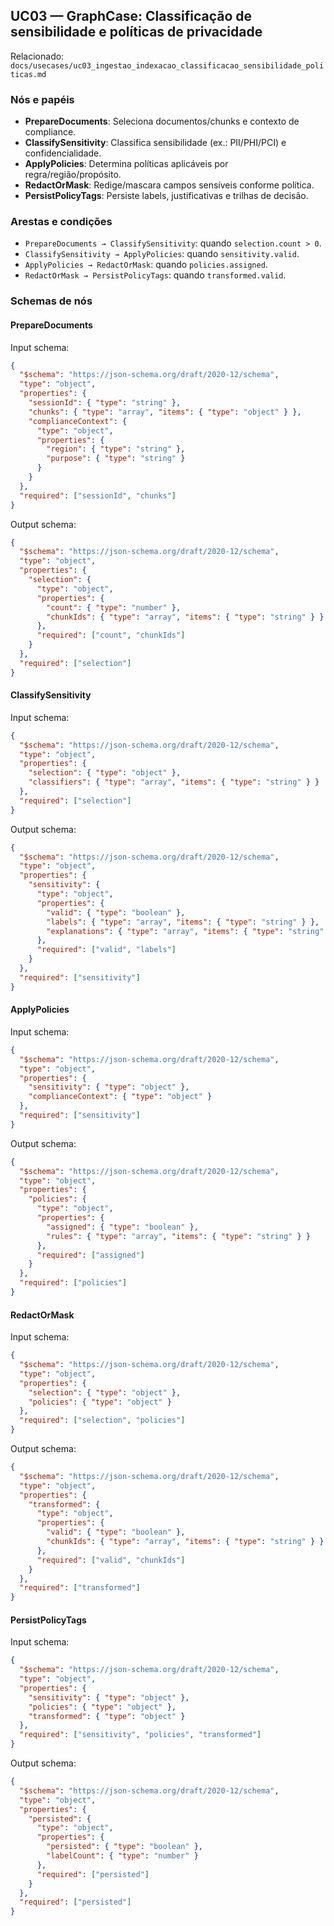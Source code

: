 ## UC03 — GraphCase: Classificação de sensibilidade e políticas de privacidade

Relacionado: `docs/usecases/uc03_ingestao_indexacao_classificacao_sensibilidade_politicas.md`

### Nós e papéis
- **PrepareDocuments**: Seleciona documentos/chunks e contexto de compliance.
- **ClassifySensitivity**: Classifica sensibilidade (ex.: PII/PHI/PCI) e confidencialidade.
- **ApplyPolicies**: Determina políticas aplicáveis por regra/região/propósito.
- **RedactOrMask**: Redige/mascara campos sensíveis conforme política.
- **PersistPolicyTags**: Persiste labels, justificativas e trilhas de decisão.

### Arestas e condições
- `PrepareDocuments → ClassifySensitivity`: quando `selection.count > 0`.
- `ClassifySensitivity → ApplyPolicies`: quando `sensitivity.valid`.
- `ApplyPolicies → RedactOrMask`: quando `policies.assigned`.
- `RedactOrMask → PersistPolicyTags`: quando `transformed.valid`.

### Schemas de nós

#### PrepareDocuments
Input schema:
```json
{
  "$schema": "https://json-schema.org/draft/2020-12/schema",
  "type": "object",
  "properties": {
    "sessionId": { "type": "string" },
    "chunks": { "type": "array", "items": { "type": "object" } },
    "complianceContext": {
      "type": "object",
      "properties": {
        "region": { "type": "string" },
        "purpose": { "type": "string" }
      }
    }
  },
  "required": ["sessionId", "chunks"]
}
```
Output schema:
```json
{
  "$schema": "https://json-schema.org/draft/2020-12/schema",
  "type": "object",
  "properties": {
    "selection": {
      "type": "object",
      "properties": {
        "count": { "type": "number" },
        "chunkIds": { "type": "array", "items": { "type": "string" } }
      },
      "required": ["count", "chunkIds"]
    }
  },
  "required": ["selection"]
}
```

#### ClassifySensitivity
Input schema:
```json
{
  "$schema": "https://json-schema.org/draft/2020-12/schema",
  "type": "object",
  "properties": {
    "selection": { "type": "object" },
    "classifiers": { "type": "array", "items": { "type": "string" } }
  },
  "required": ["selection"]
}
```
Output schema:
```json
{
  "$schema": "https://json-schema.org/draft/2020-12/schema",
  "type": "object",
  "properties": {
    "sensitivity": {
      "type": "object",
      "properties": {
        "valid": { "type": "boolean" },
        "labels": { "type": "array", "items": { "type": "string" } },
        "explanations": { "type": "array", "items": { "type": "string" } }
      },
      "required": ["valid", "labels"]
    }
  },
  "required": ["sensitivity"]
}
```

#### ApplyPolicies
Input schema:
```json
{
  "$schema": "https://json-schema.org/draft/2020-12/schema",
  "type": "object",
  "properties": {
    "sensitivity": { "type": "object" },
    "complianceContext": { "type": "object" }
  },
  "required": ["sensitivity"]
}
```
Output schema:
```json
{
  "$schema": "https://json-schema.org/draft/2020-12/schema",
  "type": "object",
  "properties": {
    "policies": {
      "type": "object",
      "properties": {
        "assigned": { "type": "boolean" },
        "rules": { "type": "array", "items": { "type": "string" } }
      },
      "required": ["assigned"]
    }
  },
  "required": ["policies"]
}
```

#### RedactOrMask
Input schema:
```json
{
  "$schema": "https://json-schema.org/draft/2020-12/schema",
  "type": "object",
  "properties": {
    "selection": { "type": "object" },
    "policies": { "type": "object" }
  },
  "required": ["selection", "policies"]
}
```
Output schema:
```json
{
  "$schema": "https://json-schema.org/draft/2020-12/schema",
  "type": "object",
  "properties": {
    "transformed": {
      "type": "object",
      "properties": {
        "valid": { "type": "boolean" },
        "chunkIds": { "type": "array", "items": { "type": "string" } }
      },
      "required": ["valid", "chunkIds"]
    }
  },
  "required": ["transformed"]
}
```

#### PersistPolicyTags
Input schema:
```json
{
  "$schema": "https://json-schema.org/draft/2020-12/schema",
  "type": "object",
  "properties": {
    "sensitivity": { "type": "object" },
    "policies": { "type": "object" },
    "transformed": { "type": "object" }
  },
  "required": ["sensitivity", "policies", "transformed"]
}
```
Output schema:
```json
{
  "$schema": "https://json-schema.org/draft/2020-12/schema",
  "type": "object",
  "properties": {
    "persisted": {
      "type": "object",
      "properties": {
        "persisted": { "type": "boolean" },
        "labelCount": { "type": "number" }
      },
      "required": ["persisted"]
    }
  },
  "required": ["persisted"]
}
```


